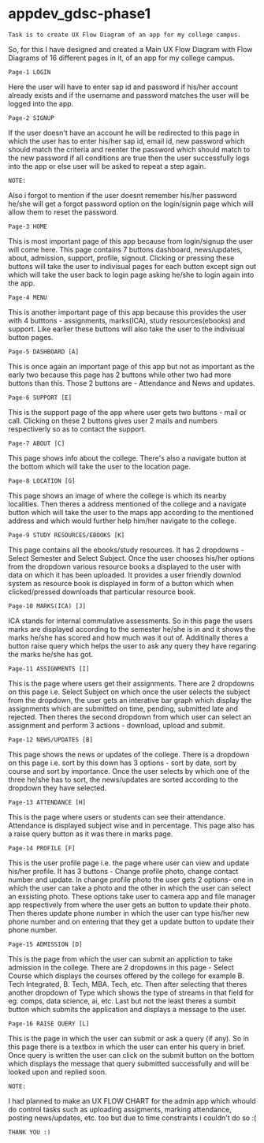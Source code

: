 # appdev_gdsc-phase1
```
Task is to create UX Flow Diagram of an app for my college campus.
```

So, for this I have designed and created a Main UX Flow Diagram with Flow Diagrams of 16 different pages in it, of an app for my college campus.

```
Page-1 LOGIN 
```

Here the user will have to enter sap id and password if his/her account already exists and if the username and password matches the user will be logged into the app.

```
Page-2 SIGNUP
```

If the user doesn't have an account he will be redirected to this page in which the user has to enter his/her sap id, email id, new password which should match the criteria and reenter the password which should match to the new password if all conditions are true then the user successfully logs into the app or else user will be asked to repeat a step again.

```
NOTE:
```

Also i forgot to mention if the user doesnt remember his/her password he/she will get a forgot password option on the login/signin page which will allow them to reset the password.

```
Page-3 HOME
```

This is most important page of this app because from login/signup the user will come here. This page contains 7 buttons dashboard, news/updates, about, admission, support, profile, signout. Clicking or pressing these buttons will take the user to indivisual pages for each button except sign out which will take the user back to login page asking he/she to login again into the app.

```
Page-4 MENU
```

This is another important page of this app because this provides the user with 4 butttons - assignments, marks(ICA), study resources(ebooks) and support. Like earlier these buttons will also take the user to the indivisual button pages.

```
Page-5 DASHBOARD [A]
```

This is once again an important page of this app but not as important as the early two because this page has 2 buttons while other two had more buttons than this. Those 2 buttons are - Attendance and News and updates.

```
Page-6 SUPPORT [E]
```

This is the support page of the app where user gets two buttons - mail or call. Clicking on these 2 buttons gives user 2 mails and numbers respectiverly so as to contact the support.

```
Page-7 ABOUT [C]
```

This page shows info about the college. There's also a navigate button at the bottom which will take the user to the location page.

```
Page-8 LOCATION [G]
```

This page shows an image of where the college is which its nearby localities. Then theres a address mentioned of the college and a navigate button which will take the user to the maps app according to the mentioned address and which would further help him/her navigate to the college.

```
Page-9 STUDY RESOURCES/EBOOKS [K]
```

This page contains all the ebooks/study resources. It has 2 dropdowns - Select Semester and Select Subject. Once the user chooses his/her options from the dropdown various resource books a displayed to the user with data on which it has been uploaded. It provides a user friendly downlod system as resource book is displayed in form of a button which when clicked/pressed downloads that particular resource book.

```
Page-10 MARKS(ICA) [J]
```

ICA stands for internal commulative assessments. So in this page the users marks are displayed according to the semester he/she is in and it shows the marks he/she has scored and how much was it out of. Additinally theres a button raise query which helps the user to ask any query they have regaring the marks he/she has got.

```
Page-11 ASSIGNMENTS [I]
```

This is the page where users get their assignments. There are 2 dropdowns on this page i.e. Select Subject on which once the user selects the subject from the dropdown, the user gets an interative bar graph which display the assignments which are submitted on time, pending, submitted late and rejected. Then theres the second dropdown from which user can select an assignment and perform 3 actions - download, upload and submit.

```
Page-12 NEWS/UPDATES [B]
```

This page shows the news or updates of the college. There is a dropdown on this page i.e. sort by this down has 3 options - sort by date, sort by course and sort by importance. Once the user selects by which one of the three he/she has to sort, the news/updates are sorted according to the dropdown they have selected.

```
Page-13 ATTENDANCE [H]
```

This is the page where users or students can see their attendance. Attendance is displayed subject wise and in percentage. This page also has a raise query button as it was there in marks page.

```
Page-14 PROFILE [F]
```

This is the user profile page i.e. the page where user can view and update his/her profile. It has 3 buttons - Change profile photo, change contact number and update. In change profile photo the user gets 2 options- one in which the user can take a photo and the other in which the user can select an exsisting photo. These options take user to camera app and file manager app respectively from where the user gets an button to update their photo. Then theres update phone number in which the user can type his/her new phone number and on entering that they get a update button to update their phone number.

```
Page-15 ADMISSION [D]
```

This is the page from which the user can submit an appliction to take admission in the college. There are 2 dropdowns in this page - Select Course which displays the courses offered by the college for example B. Tech Integrated, B. Tech, MBA. Tech, etc. Then after selecting that theres another dropdown of Type which shows the type of streams in that field for eg. comps, data science, ai, etc. Last but not the least theres a sumbit button which submits the application and displays a message to the user.

```
Page-16 RAISE QUERY [L]
```

This is the page in which the user can submit or ask a query (if any). So in this page there is a textbox in which the user can enter his query in brief. Once query is written the user can click on the submit button on the bottom which displays the message that query submitted successfully and will be looked upon and replied soon.

```
NOTE:
```

I had planned to make an UX FLOW CHART for the admin app which whould do control tasks such as uploading assigments, marking attendance, posting news/updates, etc. too but due to time constraints i couldn't do so :(

```
THANK YOU :)
```
